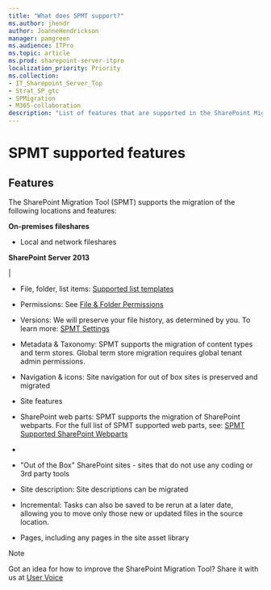 ```yaml
---
title: "What does SPMT support?"
ms.author: jhendr
author: JoanneHendrickson
manager: pamgreen
ms.audience: ITPro
ms.topic: article
ms.prod: sharepoint-server-itpro
localization_priority: Priority
ms.collection: 
- IT_Sharepoint_Server_Top
- Strat_SP_gtc
- SPMigration
- M365-collaboration
description: "List of features that are supported in the SharePoint Migration Tool (SPMT)"
---
```


# SPMT supported features


## Features
The SharePoint Migration Tool (SPMT) supports the migration of the following locations and features:

**On-premises fileshares**
- Local and network fileshares

**SharePoint Server 2013**

|
- File, folder, list items:  [Supported list templates](sharepoint-migration-supported-list-templates.md)

- Permissions: See [File & Folder Permissions](understanding-permissions-when-migrating.md)

- Versions:  We will preserve your file history, as determined by you. To learn more: [SPMT Settings](spmt-settings.md)

- Metadata & Taxonomy:  SPMT supports the migration of content types and term stores. Global term store migration requires global tenant admin permissions.

- Navigation & icons:  Site navigation for out of box sites is preserved and migrated
 
- Site features

- SharePoint web parts: SPMT supports the migration of SharePoint webparts. For the full list of SPMT supported web parts, see: [SPMT Supported SharePoint Webparts](spmt-supported-webparts.md) 
- 
- "Out of the Box" SharePoint sites - sites that do not use any coding or 3rd party tools 

- Site description:  Site descriptions can be migrated

- Incremental:  Tasks can also be saved to be rerun at a later date, allowing you to move only those new or updated files in the source location. 

- Pages, including any pages in the site asset library 


> [!Note]
>Got an idea for how to improve the SharePoint Migration Tool? Share it with us at [User Voice](https://sharepoint.uservoice.com/forums/282887-sharepoint-hybrid-or-migration-to-office365)